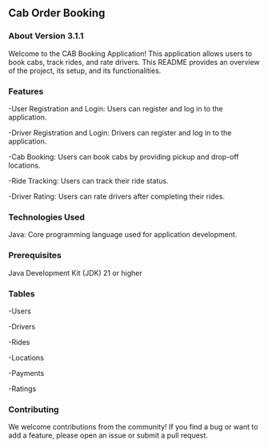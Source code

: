 
<h2>Cab Order Booking</h2>

<h3>About Version 3.1.1</h3>
                                                                                                                                                                                
 Welcome to the CAB Booking Application! This application allows users to book cabs, track rides, and rate drivers. This README provides an overview of the project, its setup, and its functionalities.

<h3>Features</h3>
                                                                                                                                                                        
-User Registration and Login: Users can register and log in to the application.

-Driver Registration and Login: Drivers can register and log in to the application.

-Cab Booking: Users can book cabs by providing pickup and drop-off locations.

-Ride Tracking: Users can track their ride status.

-Driver Rating: Users can rate drivers after completing their rides.

<h3>Technologies Used</h3>
                                                                                                         
Java: Core programming language used for application development.

<h3>Prerequisites</h3>
                                                                                                     
Java Development Kit (JDK) 21 or higher

<h3>Tables</h3>

-Users

-Drivers

-Rides

-Locations

-Payments

-Ratings

<h3>Contributing</h3>

We welcome contributions from the community! If you find a bug or want to add a feature, please open an issue or submit a pull request.

